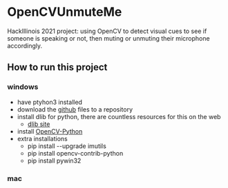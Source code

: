 # OpenCVUnmuteMe
HackIllinois 2021 project: using OpenCV to detect visual cues to see if someone is speaking or not, then muting or unmuting their microphone accordingly.


## How to run this project 

### windows 

* have ptyhon3 installed  
* download the [github](https://github.com/awandke/OpenCVUnmuteMe) files to a repository
* install dlib for python, there are countless resources for this on the web 
  * [dlib site](http://dlib.net/compile.html#:~:text=Using%20dlib%20from%20Python,to%20use%20dlib%20from%20Python.)
* install [OpenCV-Python](https://docs.opencv.org/4.5.0/d5/de5/tutorial_py_setup_in_windows.html)
* extra installations 
  * pip install --upgrade imutils
  * pip install opencv-contrib-python
  * pip install pywin32



### mac